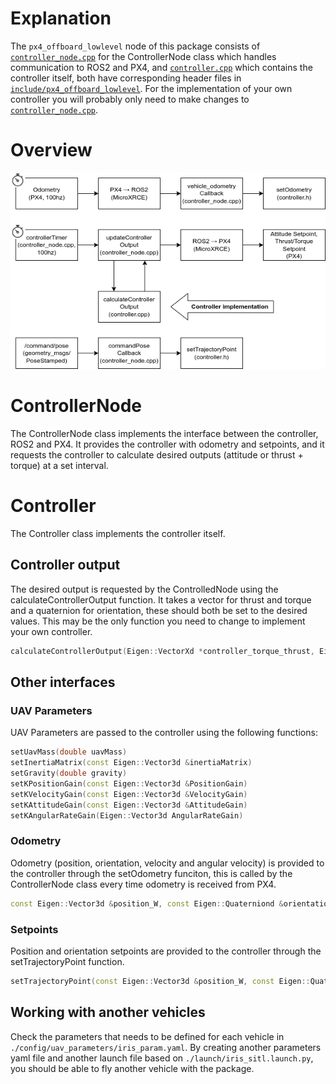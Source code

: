 # Explanation
The ``px4_offboard_lowlevel`` node of this package consists of [``controller_node.cpp``](/src/controller_node.cpp) for the ControllerNode class which handles communication to ROS2 and PX4, and [``controller.cpp``](/src/controller.cpp) which contains the controller itself, both have corresponding header files in [``include/px4_offboard_lowlevel``](/include/px4_offboard_lowlevel). For the implementation of your own controller you will probably only need to make changes to [``controller_node.cpp``](/src/controller_node.cpp).

# Overview
![Schematic overview](media/LowLevelOffboard.png)

# ControllerNode
The ControllerNode class implements the interface between the controller, ROS2 and PX4. It provides the controller with odometry and setpoints, and it requests the controller to calculate desired outputs (attitude or thrust + torque) at a set interval.

# Controller
The Controller class implements the controller itself.
## Controller output
The desired output is requested by the ControlledNode using the calculateControllerOutput function. It takes a vector for thrust and torque and a quaternion for orientation, these should both be set to the desired values. This may be the only function you need to change to implement your own controller.
```CPP
calculateControllerOutput(Eigen::VectorXd *controller_torque_thrust, Eigen::Quaterniond *desired_quaternion)
```

## Other interfaces
### UAV Parameters
UAV Parameters are passed to the controller using the following functions:
```CPP
setUavMass(double uavMass)
setInertiaMatrix(const Eigen::Vector3d &inertiaMatrix)
setGravity(double gravity)
setKPositionGain(const Eigen::Vector3d &PositionGain)
setKVelocityGain(const Eigen::Vector3d &VelocityGain)
setKAttitudeGain(const Eigen::Vector3d &AttitudeGain)
setKAngularRateGain(Eigen::Vector3d AngularRateGain)
```

### Odometry
Odometry (position, orientation, velocity and angular velocity) is provided to the controller through the setOdometry funciton, this is called by the ControllerNode class every time odometry is received from PX4. 

```CPP
const Eigen::Vector3d &position_W, const Eigen::Quaterniond &orientation_W)
```

### Setpoints
Position and orientation setpoints are provided to the controller through the setTrajectoryPoint function.

```CPP
setTrajectoryPoint(const Eigen::Vector3d &position_W, const Eigen::Quaterniond &orientation_W)
```

## Working with another vehicles

Check the parameters that needs to be defined for each vehicle in `./config/uav_parameters/iris_param.yaml`. By creating another parameters yaml file and another launch file based on `./launch/iris_sitl.launch.py`, you should be able to fly another vehicle with the package.